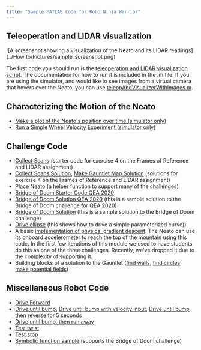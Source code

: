 ```yaml
---
title: "Sample MATLAB Code for Robo Ninja Warrior"
---
```


## Teleoperation and LIDAR visualization

![A screenshot showing a visualization of the Neato and its LIDAR readings](../How to/Pictures/sample_screenshot.png)

The first code you should run is the [teleoperation and LIDAR visualization script](teleopAndVisualizer.md).  The documentation for how to run it is included in the .m file.  If you are using the simulator, and would like to see images from a virtual camera that hovers over the Neato, you can use [teleopAndVisualizerWithImages.m](teleopAndVisualizerWithImages.md).

## Characterizing the Motion of the Neato
* [Make a plot of the Neato's position over time (simulator only)](makeNeatoPositionPlot)
* [Run a Simple Wheel Velocity Experiment (simulator only)](runBasicWheelVelocityExperiment)


## Challenge Code

* [Collect Scans](collectScans) (starter code for exercise 4 on the Frames of Reference and LIDAR assignment)
* [Collect Scans Solution](collectScansSolution), [Make Gauntlet Map Solution](makeGauntletMapSolution) (solutions for exercise 4 on the Frames of Reference and LIDAR assignment)
* [Place Neato](placeNeato) (a helper function to support many of the challenges)
* [Bridge of Doom Starter Code QEA 2020](starterCodeForBridgeOfDoomQEA2020)
* [Bridge of Doom Solution QEA 2020](bridgeOfDoomQEA2020) (this is a sample solution to the Bridge of Doom challenge for QEA 2020)
* [Bridge of Doom Solution](bridgeOfDoom) (this is a sample solution to the Bridge of Doom challenge)
* [Drive ellipse](driveEllipse) (this shows how to drive a simple parameterized curve))
* A basic [implementation of physical gradient descent](hillClimbing.m).  The Neato can use its onboard accelerometer to reach the top of the mountain using this code.  In the first few iterations of this module we used to have students do this as one of the three challenges.  Recently, we've dropped it due to the complexity of supporting it.
* Building blocks of a solution to the Gauntlet ([find walls](findWalls.m), [find circles](findCircles.m), [make potential fields](makePotentials.m))

## Miscellaneous Robot Code

* [Drive Forward](driveforward)
* [Drive until bump](driveUntilBump), [Drive until bump with velocity input](driveUntilBumpWithVelInput), [Drive until bump then reverse for 5 seconds](driveUntilBumpThenRunAwayForATime)
* [Drive until bump, then run away](driveUntilBumpThenRunAway)
* [Test twist](testTwist.m)
* [Test stop](testStop.m)
* [Symbolic function sample](symbolicFunExample.m) (supports the Bridge of Doom challenge)
